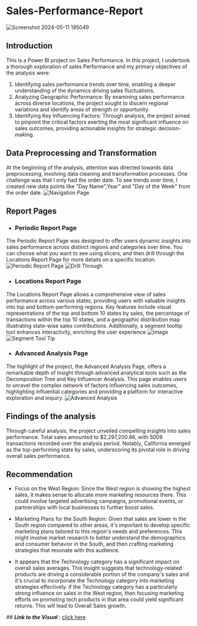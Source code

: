 # Sales-Performance-Report
![Screenshot 2024-05-11 195049](https://github.com/AdebesinGrace/Sales-Performance-Report/assets/161143562/55bb3740-9434-4a46-92b6-bd4ae7f5a63c)

## Introduction 
This is a Power BI project on Sales Performance.
In this project, I undertook a thorough exploration of sales Performance and my primary objectives of the analysis were:
1. Identifying sales performance trends over time, enabling a deeper understanding of the dynamics driving sales fluctuations.
2. Analyzing Geographic Performance: By examining sales performance across diverse locations, the project sought to discern regional variations and identify areas of strength or opportunity.
3. Identifying Key Influencing Factors: Through analysis, the project aimed to pinpoint the critical factors exerting the most significant influence on sales outcomes, providing actionable insights for strategic decision-making.

## Data Preprocessing and Transformation

At the beginning of the analysis, attention was directed towards data preprocessing, involving data cleaning and transformation processes. One challenge was that I only had the order date. To see trends over time, I created new data points like "Day Name",Year” and "Day of the Week" from the order date.
![Navigation Page ](https://github.com/AdebesinGrace/Sales-Performance-Report/assets/161143562/0d0b2dc9-ece1-4070-bf84-c2c4c44db1dc)

## Report Pages

- ### Periodic Report Page

The Periodic Report Page was designed to offer users dynamic insights into sales performance across distinct regions and categories over time. You can choose what you want to see using slicers, and then drill through the Locations Report Page for more details on a specific location.
![Periodic Report Page](https://github.com/AdebesinGrace/Sales-Performance-Report/assets/161143562/77f0e228-77e1-4d37-b7d2-ccd64e66252d)
![Drill Through](https://github.com/AdebesinGrace/Sales-Performance-Report/assets/161143562/25885cd1-59c6-4e99-9be8-bbfa1fca1687)


- ### Locations Report Page

The Locations Report Page allows a comprehensive view of sales performance across various states, providing users with valuable insights into top and bottom-performing regions. Key features include visual representations of the top and bottom 10 states by sales, the percentage of transactions within the top 10 states, and a geographic distribution map illustrating state-wise sales contributions. Additionally, a segment tooltip tool enhances interactivity, enriching the user experience
![image](https://github.com/AdebesinGrace/Sales-Performance-Report/assets/161143562/b15e360e-f2c7-40ee-8760-cf134e4cfc9d)
![Segment Tool Tip](https://github.com/AdebesinGrace/Sales-Performance-Report/assets/161143562/21d6370a-5dd2-423c-a6bc-3a4e75d21919)


- ### Advanced Analysis Page

The highlight of the project, the Advanced Analysis Page, offers a remarkable depth of insight through advanced analytical tools such as the Decomposition Tree and Key Influencer Analysis. This page enables users to unravel the complex network of factors influencing sales outcomes, highlighting influential categories and providing a platform for interactive exploration and inquiry.
![Advanced Analysis](https://github.com/AdebesinGrace/Sales-Performance-Report/assets/161143562/099498de-50d4-4910-b639-e0e98aedc3b0)


## Findings of the analysis

Through careful analysis, the project unveiled compelling insights into sales performance. Total sales amounted to $2,297,200.86, with 5009 transactions recorded over the analysis period. Notably, California emerged as the top-performing state by sales, underscoring its pivotal role in driving overall sales performance.

## Recommendation 
- Focus on the West Region: Since the West region is showing the highest sales, it makes sense to allocate more marketing resources there. This could involve targeted advertising 
 campaigns, promotional events, or partnerships with local businesses to further boost sales.

- Marketing Plans for the South Region: Given that sales are lower in the South region compared to other areas, it's important to develop specific marketing plans tailored to this region's needs and preferences. This might involve market research to better understand the demographics and consumer behavior in the South, and then crafting marketing strategies that resonate with this audience.

- It appears that the Technology category has a significant impact on overall sales averages. This insight suggests that technology-related products are driving a considerable portion of the company's sales and it's crucial to incorporate the Technology category into marketing strategies effectively.  if the Technology category has a particularly strong influence on sales in the West region, then focusing marketing efforts on promoting tech products in that area could yield significant returns. This will lead to Overall Sales growth.

 _## **Link to the Visual**_ : [click here](https://app.powerbi.com/links/v9vRMnoL-o?ctid=6b4920c1-a10c-45e1-bfb3-f914fb5af612&pbi_source=linkShare)
